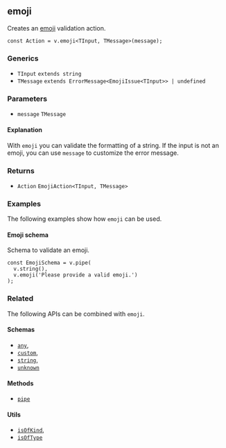 emoji
-----

Creates an [emoji](https://en.wikipedia.org/wiki/Emoji) validation action.

    const Action = v.emoji<TInput, TMessage>(message);
    

### Generics

*   `TInput` `extends string`
*   `TMessage` `extends ErrorMessage<EmojiIssue<TInput>> | undefined`

### Parameters

*   `message` `TMessage`

#### Explanation

With `emoji` you can validate the formatting of a string. If the input is not an emoji, you can use `message` to customize the error message.

### Returns

*   `Action` `EmojiAction<TInput, TMessage>`

### Examples

The following examples show how `emoji` can be used.

#### Emoji schema

Schema to validate an emoji.

    const EmojiSchema = v.pipe(
      v.string(),
      v.emoji('Please provide a valid emoji.')
    );
    

### Related

The following APIs can be combined with `emoji`.

#### Schemas

*   [`any`](any.md),
*   [`custom`](custom.md),
*   [`string`](string.md),
*   [`unknown`](unknown.md)

#### Methods

*   [`pipe`](pipe.md)

#### Utils

*   [`isOfKind`](isOfKind.md),
*   [`isOfType`](isOfType.md)
